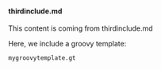 #### thirdinclude.md

This content is coming from thirdinclude.md

Here, we include a groovy template:

```include
mygroovytemplate.gt
```
